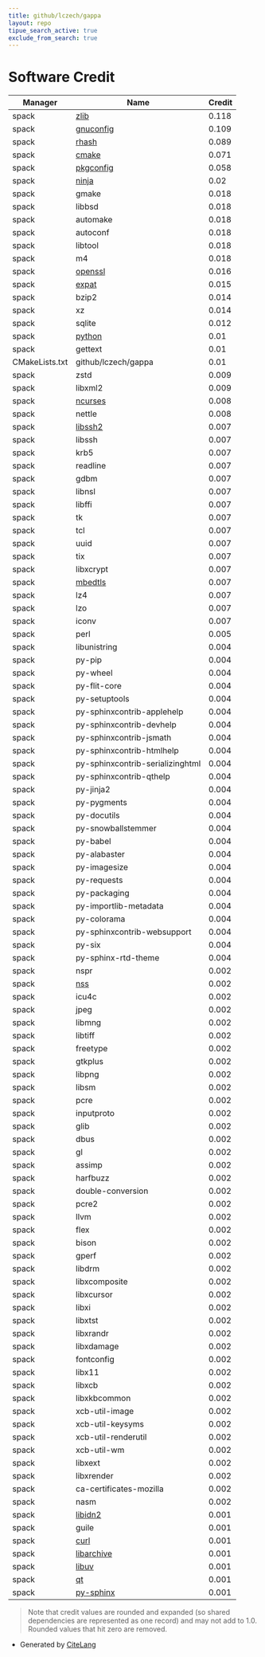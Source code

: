 ```yaml
---
title: github/lczech/gappa
layout: repo
tipue_search_active: true
exclude_from_search: true
---
```

# Software Credit

|Manager|Name|Credit|
|-------|----|------|
|spack|[zlib](https://zlib.net)|0.118|
|spack|[gnuconfig](https://www.gnu.org/software/config/)|0.109|
|spack|[rhash](https://sourceforge.net/projects/rhash/)|0.089|
|spack|[cmake](https://www.cmake.org)|0.071|
|spack|[pkgconfig](http://pkgconf.org/)|0.058|
|spack|[ninja](https://ninja-build.org/)|0.02|
|spack|gmake|0.018|
|spack|libbsd|0.018|
|spack|automake|0.018|
|spack|autoconf|0.018|
|spack|libtool|0.018|
|spack|m4|0.018|
|spack|[openssl](https://www.openssl.org)|0.016|
|spack|[expat](https://libexpat.github.io/)|0.015|
|spack|bzip2|0.014|
|spack|xz|0.014|
|spack|sqlite|0.012|
|spack|[python](https://www.python.org/)|0.01|
|spack|gettext|0.01|
|CMakeLists.txt|github/lczech/gappa|0.01|
|spack|zstd|0.009|
|spack|libxml2|0.009|
|spack|[ncurses](https://invisible-island.net/ncurses/ncurses.html)|0.008|
|spack|nettle|0.008|
|spack|[libssh2](https://www.libssh2.org/)|0.007|
|spack|libssh|0.007|
|spack|krb5|0.007|
|spack|readline|0.007|
|spack|gdbm|0.007|
|spack|libnsl|0.007|
|spack|libffi|0.007|
|spack|tk|0.007|
|spack|tcl|0.007|
|spack|uuid|0.007|
|spack|tix|0.007|
|spack|libxcrypt|0.007|
|spack|[mbedtls](https://tls.mbed.org)|0.007|
|spack|lz4|0.007|
|spack|lzo|0.007|
|spack|iconv|0.007|
|spack|perl|0.005|
|spack|libunistring|0.004|
|spack|py-pip|0.004|
|spack|py-wheel|0.004|
|spack|py-flit-core|0.004|
|spack|py-setuptools|0.004|
|spack|py-sphinxcontrib-applehelp|0.004|
|spack|py-sphinxcontrib-devhelp|0.004|
|spack|py-sphinxcontrib-jsmath|0.004|
|spack|py-sphinxcontrib-htmlhelp|0.004|
|spack|py-sphinxcontrib-serializinghtml|0.004|
|spack|py-sphinxcontrib-qthelp|0.004|
|spack|py-jinja2|0.004|
|spack|py-pygments|0.004|
|spack|py-docutils|0.004|
|spack|py-snowballstemmer|0.004|
|spack|py-babel|0.004|
|spack|py-alabaster|0.004|
|spack|py-imagesize|0.004|
|spack|py-requests|0.004|
|spack|py-packaging|0.004|
|spack|py-importlib-metadata|0.004|
|spack|py-colorama|0.004|
|spack|py-sphinxcontrib-websupport|0.004|
|spack|py-six|0.004|
|spack|py-sphinx-rtd-theme|0.004|
|spack|nspr|0.002|
|spack|[nss](https://developer.mozilla.org/en-US/docs/Mozilla/Projects/NSS)|0.002|
|spack|icu4c|0.002|
|spack|jpeg|0.002|
|spack|libmng|0.002|
|spack|libtiff|0.002|
|spack|freetype|0.002|
|spack|gtkplus|0.002|
|spack|libpng|0.002|
|spack|libsm|0.002|
|spack|pcre|0.002|
|spack|inputproto|0.002|
|spack|glib|0.002|
|spack|dbus|0.002|
|spack|gl|0.002|
|spack|assimp|0.002|
|spack|harfbuzz|0.002|
|spack|double-conversion|0.002|
|spack|pcre2|0.002|
|spack|llvm|0.002|
|spack|flex|0.002|
|spack|bison|0.002|
|spack|gperf|0.002|
|spack|libdrm|0.002|
|spack|libxcomposite|0.002|
|spack|libxcursor|0.002|
|spack|libxi|0.002|
|spack|libxtst|0.002|
|spack|libxrandr|0.002|
|spack|libxdamage|0.002|
|spack|fontconfig|0.002|
|spack|libx11|0.002|
|spack|libxcb|0.002|
|spack|libxkbcommon|0.002|
|spack|xcb-util-image|0.002|
|spack|xcb-util-keysyms|0.002|
|spack|xcb-util-renderutil|0.002|
|spack|xcb-util-wm|0.002|
|spack|libxext|0.002|
|spack|libxrender|0.002|
|spack|ca-certificates-mozilla|0.002|
|spack|nasm|0.002|
|spack|[libidn2](https://gitlab.com/libidn/libidn2)|0.001|
|spack|guile|0.001|
|spack|[curl](https://curl.se/)|0.001|
|spack|[libarchive](https://www.libarchive.org)|0.001|
|spack|[libuv](https://libuv.org)|0.001|
|spack|[qt](https://qt.io)|0.001|
|spack|[py-sphinx](https://www.sphinx-doc.org/en/master/)|0.001|


> Note that credit values are rounded and expanded (so shared dependencies are represented as one record) and may not add to 1.0. Rounded values that hit zero are removed.


- Generated by [CiteLang](https://github.com/vsoch/citelang)
